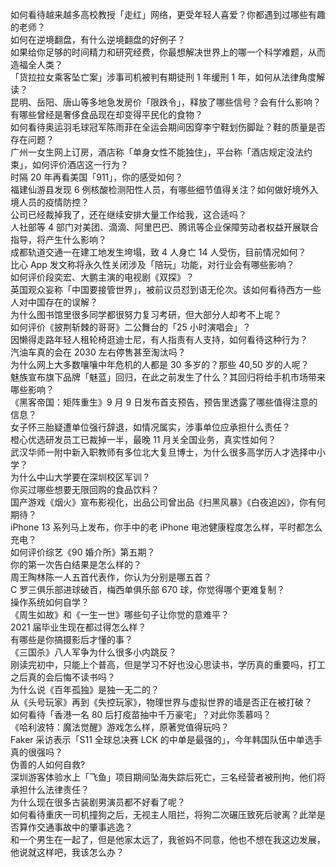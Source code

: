如何看待越来越多高校教授「走红」网络，更受年轻人喜爱？你都遇到过哪些有趣的老师？  
如何在逆境翻盘，有什么逆境翻盘的好例子？  
如果给你足够的时间精力和研究经费，你最想解决世界上的哪一个科学难题，从而造福全人类？  
「货拉拉女乘客坠亡案」涉事司机被判有期徒刑 1 年缓刑 1 年，如何从法律角度解读？  
昆明、岳阳、唐山等多地急发房价「限跌令」，释放了哪些信号？会有什么影响？  
有哪些曾经是奢侈食品现在却变得平民化的食物？  
如何看待奥运羽毛球冠军陈雨菲在全运会期间因穿李宁鞋划伤脚趾？鞋的质量是否存在问题？  
广州一女生网上订房，酒店称「单身女性不能独住」，平台称「酒店规定没法约束」，如何评价酒店这一行为？  
时隔 20 年再看美国「911」，你的感受如何？  
福建仙游县发现 6 例核酸检测阳性人员，有哪些细节值得关注？如何做好境外入境人员的疫情防控？  
公司已经裁掉我了，还在继续安排大量工作给我，这合适吗？  
人社部等 4 部门对美团、滴滴、阿里巴巴、腾讯等企业保障劳动者权益开展联合指导，将产生什么影响？  
成都轨道交通一在建工地发生垮塌，致 4 人身亡 14 人受伤，目前情况如何？  
比心 App 发文称将永久性关闭涉及「陪玩」功能，对行业会有哪些影响？  
如何评价段奕宏、大鹏主演的电视剧《双探》？  
英国观众妄称「中国要接管世界」，被前议员怼到语无伦次。该如何看待西方一些人对中国存在的误解？  
为什么图书馆里很多同学都很努力复习考研，但大部分人却考不上呢？  
如何评价《披荆斩棘的哥哥》二公舞台的「25 小时演唱会」？  
因懒得走路年轻人租轮椅逛迪士尼，有人指责有人支持，如何看待这种行为？  
汽油车真的会在 2030 左右停售甚至淘汰吗？  
为什么网上大多数嚷嚷中年危机的人都是 30 多岁的？那些 40,50 岁的人呢？  
魅族宣布旗下品牌「魅蓝」回归，在此之前发生了什么？其回归将给手机市场带来哪些影响？  
《黑客帝国：矩阵重生》9 月 9 日发布首支预告，预告里透露了哪些值得注意的信息？  
女子怀三胎疑遭单位强行辞退，如情况属实，涉事单位应承担什么责任？  
橙心优选研发员工已裁掉一半，最晚 11 月关全国业务，真实性如何？  
武汉华师一附中新入职教师有多位北大复旦博士，为什么很多高学历人才选择中小学？  
为什么中山大学要在深圳校区军训？  
你买过哪些想要无限回购的食品饮料？  
国产游戏《烟火》宣布影视化，出品公司曾出品《扫黑风暴》《白夜追凶》，你有何期待？  
iPhone 13 系列马上发布，你手中的老 iPhone 电池健康程度怎么样，平时都怎么充电？  
如何评价综艺《90 婚介所》第五期？  
你的第一次告白结果是怎么样的？  
周王陶林陈一人五首代表作，你认为分别是哪五首？  
C 罗三俱乐部进球破百，梅西单俱乐部 670 球，你觉得哪个更难复制？  
操作系统如何自学？  
《周生如故》和《一生一世》哪些句子让你觉的意难平？  
2021 届毕业生现在都过得怎么样？  
有哪些是你搞摄影后才懂的事？  
《三国杀》八人军争为什么很多小内跳反？  
刚读完初中，只能上个普高，但是学习不好也没心思读书，学历真的重要吗，打工之后真的会后悔不读书吗？  
为什么说《百年孤独》是独一无二的？  
从《头号玩家》再到《失控玩家》，物理世界与虚拟世界的墙是否正在被打破？  
如何看待「香港一名 80 后打疫苗抽中千万豪宅」？对此你羡慕吗？  
《哈利波特：魔法觉醒》游戏怎么样，原著党值得玩吗？  
Faker 采访表示「S11 全球总决赛 LCK 的中单是最强的」，今年韩国队伍中单选手真的很强吗？  
伪善的人如何自救?  
深圳游客体验水上「飞鱼」项目期间坠海失踪后死亡，三名经营者被刑拘，他们将承担什么法律责任？  
为什么现在很多古装剧男演员都不好看了呢？  
如何看待重庆一司机撞狗之后，无视主人阻拦，将狗二次碾压致死后驶离？此举是否算作交通事故中的肇事逃逸？  
和一个男生在一起了，但是他家太远了，我爸妈不同意，他也不想在我这边发展，他说就这样吧，我该怎么办？  
